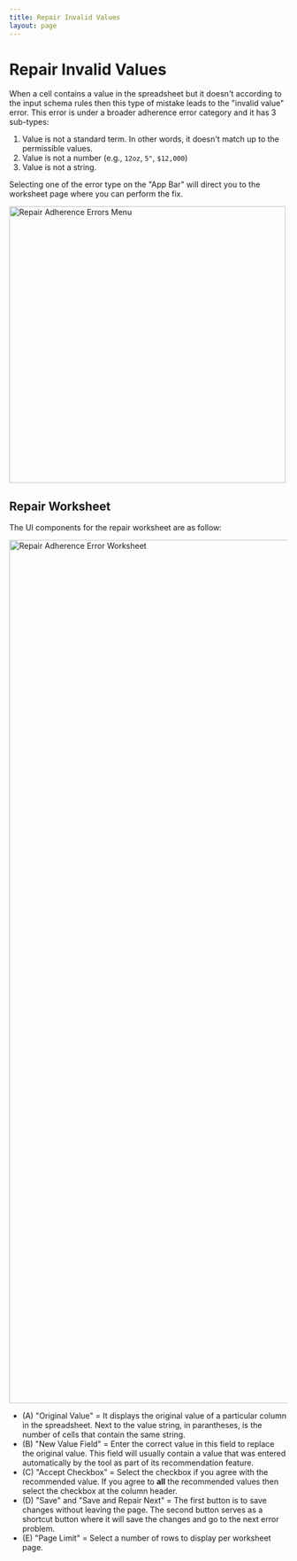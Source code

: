 ```yaml
---
title: Repair Invalid Values
layout: page
---
```


# Repair Invalid Values

When a cell contains a value in the spreadsheet but it doesn't according to the input schema rules then this type of mistake leads to the "invalid value" error. This error is under a broader adherence error category and it has 3 sub-types:
1. Value is not a standard term. In other words, it doesn't match up to the permissible values.
2. Value is not a number (e.g., `12oz`, `5"`, `$12,000`)
3. Value is not a string.

Selecting one of the error type on the "App Bar" will direct you to the worksheet page where you can perform the fix.

<img width="500" alt="Repair Adherence Errors Menu" src="https://user-images.githubusercontent.com/5062950/227059149-6d235034-d049-4fdc-b91e-3bae1a748c88.png">


## Repair Worksheet

The UI components for the repair worksheet are as follow:

<img width="1560" alt="Repair Adherence Error Worksheet" src="https://user-images.githubusercontent.com/5062950/227059545-ca99808d-0ced-43ff-8053-42424091bbe0.png">

- (A) "Original Value" = It displays the original value of a particular column in the spreadsheet. Next to the value string, in parantheses, is the number of cells that contain the same string.
- (B) "New Value Field" = Enter the correct value in this field to replace the original value. This field will usually contain a value that was entered automatically by the tool as part of its recommendation feature.
- (C) "Accept Checkbox" = Select the checkbox if you agree with the recommended value. If you agree to **all** the recommended values then select the checkbox at the column header.
- (D) "Save" and "Save and Repair Next" = The first button is to save changes without leaving the page. The second button serves as a shortcut button where it will save the changes and go to the next error problem.
- (E) "Page Limit" = Select a number of rows to display per worksheet page.
